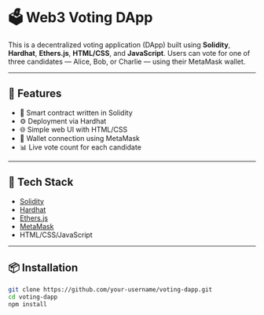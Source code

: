 # 🗳️ Web3 Voting DApp

This is a decentralized voting application (DApp) built using **Solidity**, **Hardhat**, **Ethers.js**, **HTML/CSS**, and **JavaScript**. Users can vote for one of three candidates — Alice, Bob, or Charlie — using their MetaMask wallet.

---

## 🚀 Features

- 🧱 Smart contract written in Solidity
- ⚙️ Deployment via Hardhat
- 🌐 Simple web UI with HTML/CSS
- 🔐 Wallet connection using MetaMask
- 📊 Live vote count for each candidate

---

## 🧰 Tech Stack

- [Solidity](https://soliditylang.org/)
- [Hardhat](https://hardhat.org/)
- [Ethers.js](https://docs.ethers.org/)
- [MetaMask](https://metamask.io/)
- HTML/CSS/JavaScript

---

## 📦 Installation

```bash
git clone https://github.com/your-username/voting-dapp.git
cd voting-dapp
npm install
